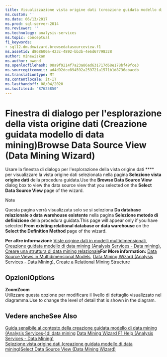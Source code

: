 ```yaml
---
title: Visualizzazione vista origine dati (creazione guidata modello di data mining) | Microsoft Docs
ms.custom: ''
ms.date: 06/13/2017
ms.prod: sql-server-2014
ms.reviewer: ''
ms.technology: analysis-services
ms.topic: conceptual
f1_keywords:
- sql12.dm.dmwizard.browsedatasourceview.f1
ms.assetid: d868600a-423c-4892-bb3b-4e6d67798328
author: minewiskan
ms.author: owend
ms.openlocfilehash: 08a9f9214f7a23a86ad631717d68e178bf49fce3
ms.sourcegitcommit: ad4d92dce894592a259721a1571b1d8736abacdb
ms.translationtype: MT
ms.contentlocale: it-IT
ms.lasthandoff: 08/04/2020
ms.locfileid: "87625850"
---
```

# <a name="browse-data-source-view-data-mining-wizard"></a><span data-ttu-id="cda58-102">Finestra di dialogo per l'esplorazione della vista origine dati (Creazione guidata modello di data mining)</span><span class="sxs-lookup"><span data-stu-id="cda58-102">Browse Data Source View (Data Mining Wizard)</span></span>
  <span data-ttu-id="cda58-103">Usare la finestra di dialogo per l'esplorazione della vista origine dati \*\*\*\* per visualizzare la vista origine dati selezionata nella pagina **Selezione vista origine dati** della procedura guidata.</span><span class="sxs-lookup"><span data-stu-id="cda58-103">Use the **Browse Data Source View** dialog box to view the data source view that you selected on the **Select Data Source View** page of the wizard.</span></span>  
  
> [!NOTE]  
>  <span data-ttu-id="cda58-104">Questa pagina verrà visualizzata solo se si seleziona **Da database relazionale o data warehouse esistente** nella pagina **Selezione metodo di definizione** della procedura guidata.</span><span class="sxs-lookup"><span data-stu-id="cda58-104">This page will appear only if you have selected **From existing relational database or data warehouse** on the **Select the Definition Method** page of the wizard.</span></span>  
  
 <span data-ttu-id="cda58-105">**Per altre informazioni:** [Viste origine dati in modelli multidimensionali](multidimensional-models/data-source-views-in-multidimensional-models.md), [Creazione guidata modello di data mining &#40;Analysis Services - Data mining&#41;](data-mining/data-mining-wizard-analysis-services-data-mining.md), [Creare una struttura di data mining relazionale](data-mining/create-a-relational-mining-structure.md)</span><span class="sxs-lookup"><span data-stu-id="cda58-105">**For More information:** [Data Source Views in Multidimensional Models](multidimensional-models/data-source-views-in-multidimensional-models.md), [Data Mining Wizard &#40;Analysis Services - Data Mining&#41;](data-mining/data-mining-wizard-analysis-services-data-mining.md), [Create a Relational Mining Structure](data-mining/create-a-relational-mining-structure.md)</span></span>  
  
## <a name="options"></a><span data-ttu-id="cda58-106">Opzioni</span><span class="sxs-lookup"><span data-stu-id="cda58-106">Options</span></span>  
 <span data-ttu-id="cda58-107">**Zoom**</span><span class="sxs-lookup"><span data-stu-id="cda58-107">**Zoom**</span></span>  
 <span data-ttu-id="cda58-108">Utilizzare questa opzione per modificare il livello di dettaglio visualizzato nel diagramma.</span><span class="sxs-lookup"><span data-stu-id="cda58-108">Use to change the level of detail that is shown in the diagram.</span></span>  
  
## <a name="see-also"></a><span data-ttu-id="cda58-109">Vedere anche</span><span class="sxs-lookup"><span data-stu-id="cda58-109">See Also</span></span>  
 <span data-ttu-id="cda58-110">[Guida sensibile al contesto della creazione guidata modello di data mining &#40;Analysis Services-&#41;di data mining](data-mining-wizard-f1-help-analysis-services-data-mining.md) </span><span class="sxs-lookup"><span data-stu-id="cda58-110">[Data Mining Wizard F1 Help &#40;Analysis Services - Data Mining&#41;](data-mining-wizard-f1-help-analysis-services-data-mining.md) </span></span>  
 [<span data-ttu-id="cda58-111">Selezione vista origine dati &#40;creazione guidata modello di data mining&#41;</span><span class="sxs-lookup"><span data-stu-id="cda58-111">Select Data Source View &#40;Data Mining Wizard&#41;</span></span>](select-data-source-view-data-mining-wizard.md)  
  
  
